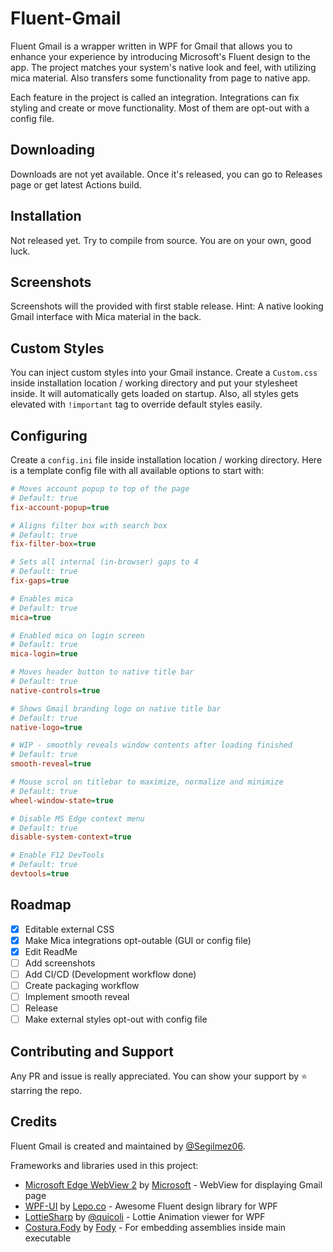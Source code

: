 # Fluent-Gmail
Fluent Gmail is a wrapper written in WPF for Gmail that allows you to enhance your experience by introducing Microsoft's Fluent design to the app. The project matches your system's native look and feel, with utilizing mica material. Also transfers some functionality from page to native app.

Each feature in the project is called an integration. Integrations can fix styling and create or move functionality. Most of them are opt-out with a config file.

## Downloading
Downloads are not yet available. Once it's released, you can go to Releases page or get latest Actions build.

## Installation
Not released yet. Try to compile from source. You are on your own, good luck.

## Screenshots
Screenshots will the provided with first stable release. Hint: A native looking Gmail interface with Mica material in the back.

## Custom Styles
You can inject custom styles into your Gmail instance. Create a `Custom.css` inside installation location / working directory and put your stylesheet inside. It will automatically gets loaded on startup. Also, all styles gets elevated with `!important` tag to override default styles easily.

## Configuring
Create a `config.ini` file inside installation location / working directory. Here is a template config file with all available options to start with:
```ini
# Moves account popup to top of the page
# Default: true
fix-account-popup=true

# Aligns filter box with search box
# Default: true
fix-filter-box=true

# Sets all internal (in-browser) gaps to 4
# Default: true
fix-gaps=true

# Enables mica
# Default: true
mica=true

# Enabled mica on login screen
# Default: true
mica-login=true

# Moves header button to native title bar
# Default: true
native-controls=true

# Shows Gmail branding logo on native title bar
# Default: true
native-logo=true

# WIP - smoothly reveals window contents after loading finished
# Default: true
smooth-reveal=true

# Mouse scrol on titlebar to maximize, normalize and minimize
# Default: true
wheel-window-state=true

# Disable MS Edge context menu
# Default: true
disable-system-context=true

# Enable F12 DevTools
# Default: true
devtools=true
```

## Roadmap
- [x] Editable external CSS
- [x] Make Mica integrations opt-outable (GUI or config file)
- [x] Edit ReadMe
- [ ] Add screenshots
- [ ] Add CI/CD (Development workflow done)
- [ ] Create packaging workflow
- [ ] Implement smooth reveal
- [ ] Release
- [ ] Make external styles opt-out with config file

## Contributing and Support

Any PR and issue is really appreciated. You can show your support by ⭐ starring the repo.

## Credits

Fluent Gmail is created and maintained by [@Segilmez06](https://github.com/Segilmez06).

Frameworks and libraries used in this project:
- [Microsoft Edge WebView 2](https://learn.microsoft.com/en-us/microsoft-edge/webview2/) by [Microsoft](https://github.com/microsoft) - WebView for displaying Gmail page
- [WPF-UI](https://github.com/lepoco/wpfui) by [Lepo.co](https://github.com/lepoco) - Awesome Fluent design library for WPF
- [LottieSharp](https://github.com/quicoli/LottieSharp) by [@quicoli](https://github.com/quicoli) - Lottie Animation viewer for WPF
- [Costura.Fody](https://github.com/Fody/Costura) by [Fody](https://github.com/Fody) - For embedding assemblies inside main executable